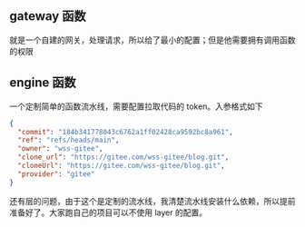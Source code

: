 ## gateway 函数

就是一个自建的网关，处理请求，所以给了最小的配置；但是他需要拥有调用函数的权限


## engine 函数

一个定制简单的函数流水线，需要配置拉取代码的 token。入参格式如下

```json
{
  "commit": "184b341778043c6762a1ff02428ca9592bc8a961",
  "ref": "refs/heads/main",
  "owner": "wss-gitee",
  "clone_url": "https://gitee.com/wss-gitee/blog.git",
  "cloneUrl": "https://gitee.com/wss-gitee/blog.git",
  "provider": "gitee"
}
```

还有层的问题，由于这个是定制的流水线，我清楚流水线安装什么依赖，所以提前准备好了。大家跑自己的项目可以不使用 layer 的配置。
